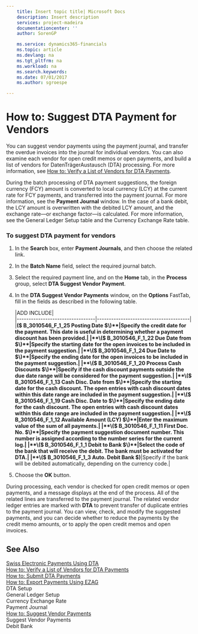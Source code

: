 ```yaml
---
    title: Insert topic title| Microsoft Docs
    description: Insert description
    services: project-madeira
    documentationcenter: ''
    author: SorenGP

    ms.service: dynamics365-financials
    ms.topic: article
    ms.devlang: na
    ms.tgt_pltfrm: na
    ms.workload: na
    ms.search.keywords:
    ms.date: 07/01/2017
    ms.author: sgroespe

---
```

# How to: Suggest DTA Payment for Vendors
You can suggest vendor payments using the payment journal, and transfer the overdue invoices into the journal for individual vendors. You can also examine each vendor for open credit memos or open payments, and build a list of vendors for DatenTrägerAustausch \(DTA\) processing. For more information, see [How to: Verify a List of Vendors for DTA Payments](../how-to-verify-a-list-of-vendors-for-dta-payments.md).  
  
 During the batch processing of DTA payment suggestions, the foreign currency \(FCY\) amount is converted to local currency \(LCY\) at the current rate for FCY payments, and transferred into the payment journal. For more information, see the **Payment Journal** window. In the case of a bank debit, the LCY amount is overwritten with the debited LCY amount, and the exchange rate—or exchange factor—is calculated. For more information, see the General Ledger Setup table and the Currency Exchange Rate table.  
  
### To suggest DTA payment for vendors  
  
1.  In the **Search** box, enter **Payment Journals**, and then choose the related link.  
  
2.  In the **Batch Name** field, select the required journal batch.  
  
3.  Select the required payment line, and on the **Home** tab, in the **Process** group, select **DTA Suggest Vendor Payment**.  
  
4.  In the **DTA Suggest Vendor Payments** window, on the **Options** FastTab, fill in the fields as described in the following table.  
  
    |ADD INCLUDE<!--[!INCLUDE[bp_tablefield](../../includes/bp_tabledescription_md.md)]-->|  
    |---------------------------------|---------------------------------------|  
    |**\($ B\_3010546\_F\_1\_25 Posting Date $\)**|Specify the credit date for the payment. This date is useful in determining whether a payment discount has been provided.|  
    |**\($ B\_3010546\_F\_1\_22 Due Date from $\)**|Specify the starting date for the open invoices to be included in the payment suggestion.|  
    |**\($ B\_3010546\_F\_1\_24 Due Date to $\)**|Specify the ending date for the open invoices to be included in the payment suggestion.|  
    |**\($ B\_3010546\_F\_1\_20 Process Cash Discounts $\)**|Specify if the cash discount payments outside the due date range will be considered for the payment suggestion.|  
    |**\($ B\_3010546\_F\_1\_13 Cash Disc. Date from $\)**|Specify the starting date for the cash discount. The open entries with cash discount dates within this date range are included in the payment suggestion.|  
    |**\($ B\_3010546\_F\_1\_19 Cash Disc. Date to $\)**|Specify the ending date for the cash discount. The open entries with cash discount dates within this date range are included in the payment suggestion.|  
    |**\($ B\_3010546\_F\_1\_12 Available Amount \(LCY\) $\)**|Enter the maximum value of the sum of all payments.|  
    |**\($ B\_3010546\_F\_1\_11 First Doc. No. $\)**|Specify the payment suggestion document number. This number is assigned according to the number series for the current log.|  
    |**\($ B\_3010546\_F\_1\_1 Debit to Bank $\)**|Select the code of the bank that will receive the debit. The bank must be activated for DTA.|  
    |**\($ B\_3010546\_F\_1\_3 Auto. Debit Bank $\)**|Specify if the bank will be debited automatically, depending on the currency code.|  
  
5.  Choose the **OK** button.  
  
 During processing, each vendor is checked for open credit memos or open payments, and a message displays at the end of the process. All of the related lines are transferred to the payment journal. The related vendor ledger entries are marked with **DTA** to prevent transfer of duplicate entries to the payment journal. You can view, check, and modify the suggested payments, and you can decide whether to reduce the payments by the credit memo amounts, or to apply the open credit memos and open invoices.  
  
## See Also  
 [Swiss Electronic Payments Using DTA](../swiss-electronic-payments-using-dta.md)   
 [How to: Verify a List of Vendors for DTA Payments](../how-to-verify-a-list-of-vendors-for-dta-payments.md)   
 [How to: Submit DTA Payments](../how-to-submit-dta-payments.md)   
 [How to: Export Payments Using EZAG](../how-to-export-payments-using-ezag.md)   
 DTA Setup   
 General Ledger Setup   
 Currency Exchange Rate   
 Payment Journal   
 [How to: Suggest Vendor Payments](../how-to-suggest-vendor-payments.md)   
 Suggest Vendor Payments   
 Debit Bank